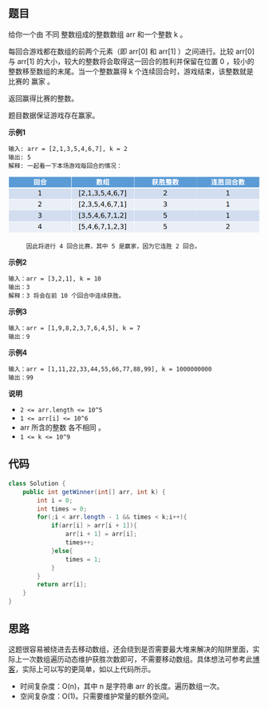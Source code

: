 ## 题目
给你一个由 不同 整数组成的整数数组 arr 和一个整数 k 。

每回合游戏都在数组的前两个元素（即 arr[0] 和 arr[1] ）之间进行。比较 arr[0] 与 arr[1] 的大小，较大的整数将会取得这一回合的胜利并保留在位置 0 ，较小的整数移至数组的末尾。当一个整数赢得 k 个连续回合时，游戏结束，该整数就是比赛的 赢家 。

返回赢得比赛的整数。

题目数据保证游戏存在赢家。

**示例1**
```
输入: arr = [2,1,3,5,4,6,7], k = 2
输出: 5
解释: 一起看一下本场游戏每回合的情况：
```
![](static/1535.png)
```
     因此将进行 4 回合比赛，其中 5 是赢家，因为它连胜 2 回合。
```

**示例2**
```
输入：arr = [3,2,1], k = 10
输出：3
解释：3 将会在前 10 个回合中连续获胜。
```

**示例3**
```
输入：arr = [1,9,8,2,3,7,6,4,5], k = 7
输出：9
```

**示例4**
```
输入：arr = [1,11,22,33,44,55,66,77,88,99], k = 1000000000
输出：99
```

**说明**
* `2 <= arr.length <= 10^5`
* `1 <= arr[i] <= 10^6`
* arr 所含的整数 各不相同 。
* `1 <= k <= 10^9`

## 代码
```JAVA
class Solution {
    public int getWinner(int[] arr, int k) {
        int i = 0;
        int times = 0;
        for(;i < arr.length - 1 && times < k;i++){
            if(arr[i] > arr[i + 1]){
                arr[i + 1] = arr[i];
                times++;
            }else{
                times = 1;
            }
        }
        return arr[i];
    }
}
```

## 思路

这题很容易被绕进去去移动数组，还会绕到是否需要最大堆来解决的陷阱里面，实际上一次数组遍历动态维护获胜次数即可，不需要移动数组。具体想法可参考此[博客](https://leetcode-cn.com/problems/find-the-winner-of-an-array-game/solution/zhao-chu-shu-zu-you-xi-de-ying-jia-by-leetcode-sol/)，实际上可以写的更简单，如以上代码所示。

* 时间复杂度：O(n)，其中 n 是字符串 arr 的长度。遍历数组一次。
* 空间复杂度：O(1)。只需要维护常量的额外空间。